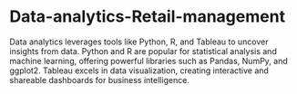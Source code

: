 # Data-analytics-Retail-management
Data analytics leverages tools like Python, R, and Tableau to uncover insights from data. Python and R are popular for statistical analysis and machine learning, offering powerful libraries such as Pandas, NumPy, and ggplot2. Tableau excels in data visualization, creating interactive and shareable dashboards for business intelligence.
